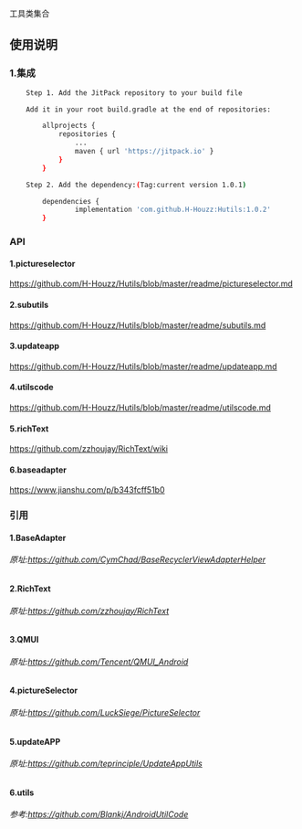 工具类集合
## 使用说明
### 1.集成
```sh 
    Step 1. Add the JitPack repository to your build file

    Add it in your root build.gradle at the end of repositories:

    	allprojects {
    		repositories {
    			...
    			maven { url 'https://jitpack.io' }
    		}
    	}

    Step 2. Add the dependency:(Tag:current version 1.0.1)

    	dependencies {
    	        implementation 'com.github.H-Houzz:Hutils:1.0.2'
    	}
```

### API
#### 1.pictureselector 
https://github.com/H-Houzz/Hutils/blob/master/readme/pictureselector.md
#### 2.subutils    
https://github.com/H-Houzz/Hutils/blob/master/readme/subutils.md
#### 3.updateapp   
https://github.com/H-Houzz/Hutils/blob/master/readme/updateapp.md
#### 4.utilscode   
https://github.com/H-Houzz/Hutils/blob/master/readme/utilscode.md
#### 5.richText
https://github.com/zzhoujay/RichText/wiki
#### 6.baseadapter
https://www.jianshu.com/p/b343fcff51b0


### 引用
#### 1.BaseAdapter
###### 原址:https://github.com/CymChad/BaseRecyclerViewAdapterHelper
#### 2.RichText
###### 原址:https://github.com/zzhoujay/RichText
#### 3.QMUI
###### 原址:https://github.com/Tencent/QMUI_Android
#### 4.pictureSelector
###### 原址:https://github.com/LuckSiege/PictureSelector
#### 5.updateAPP
###### 原址:https://github.com/teprinciple/UpdateAppUtils
#### 6.utils
###### 参考:https://github.com/Blankj/AndroidUtilCode
